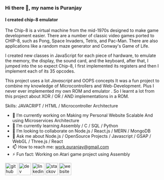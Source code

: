 ### Hi there 👋, my name is Puranjay 
#### I created chip-8 emulator 
The Chip-8 is a virtual machine from the mid-1970s designed to make game development easier. There are a number of classic video games ported to CHIP-8, such as Pong, Space Invaders, Tetris, and Pac-Man. There are also applications like a random maze generator and Conway's Game of Life.

I created new classes in JavaScript for each piece of hardware, to emulate the memory, the display, the sound card, and the keyboard, after that, I jumped into the so expect Chip-8,  I first implemented its registers and then I implement each of its 35 opcodes.

This project uses a lot *Javascript* and OOPS concepts 
It was a fun project to combine my knowledge of Microcontrollers and Web-Development. Plus I never ever implemented my own ROM and emulator . So I learnt a lot from this project  about XOR / OR / AND implementations in a ROM. 

Skills: JAVACRIPT / HTML / Microcontroller Architecture 

- 🔭 I’m currently working on Making my Personal Website Scalable And using Microservices Architecture  
- 🌱 I’m currently learning Assembly / C / SQL / Python 
- 👯 I’m looking to collaborate on Node.js / React.js / MERN / MongoDB 
- 💬 Ask me about Node.js / OpenSource Projects / Javascript / GSAP / WebGL / Three.js / React 
- 📫 How to reach me: work.puranjay@gmail.com 
- ⚡ Fun fact: Working on Atari game project using Assembly  


[<img src='https://cdn.jsdelivr.net/npm/simple-icons@3.0.1/icons/github.svg' alt='github' height='40'>](https://github.com/https://github.com/puranjayyadav)  [<img src='https://cdn.jsdelivr.net/npm/simple-icons@3.0.1/icons/dev-dot-to.svg' alt='dev' height='40'>](https://dev.to/https://dev.to/puranjayyadav)  [<img src='https://cdn.jsdelivr.net/npm/simple-icons@3.0.1/icons/linkedin.svg' alt='linkedin' height='40'>](https://www.linkedin.com/in/https://www.linkedin.com/in/puranjay-yadav//)  [<img src='https://cdn.jsdelivr.net/npm/simple-icons@3.0.1/icons/stackoverflow.svg' alt='stackoverflow' height='40'>](https://stackoverflow.com/users/https://stackoverflow.com/users/11720529/puranjay-yadav)  [<img src='https://cdn.jsdelivr.net/npm/simple-icons@3.0.1/icons/icloud.svg' alt='website' height='40'>](https://yadavpuranjay.herokuapp.com/index.html)  

